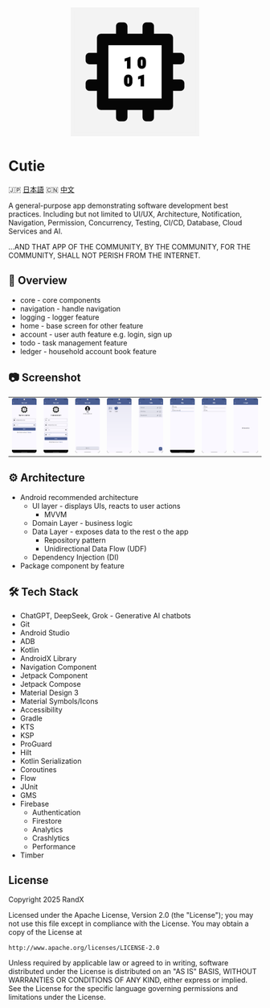 <div align=center>
    <img src="./screenshot/cutie.png" alt="Logo" width="256" height="256">
</div>

# Cutie

🇯🇵 [日本語](./README.ja.md) 🇨🇳 [中文](./README.zh.md)

A general-purpose app demonstrating software development best practices. Including but not limited to UI/UX, Architecture, Notification, Navigation, Permission, Concurrency, Testing, CI/CD, Database, Cloud Services and AI.

...AND THAT APP OF THE COMMUNITY, BY THE COMMUNITY, FOR THE COMMUNITY, SHALL NOT PERISH FROM THE INTERNET.

## 📄 Overview

- core - core components
- navigation - handle navigation
- logging - logger feature
- home - base screen for other feature
- account - user auth feature e.g. login, sign up
- todo - task management feature
- ledger - household account book feature

## 📷 Screenshot

|||||||||
|-|-|-|-|-|-|-|-|
|![signin](./screenshot/signin.png)|![signup](./screenshot/signup.png)|![account](./screenshot/account.png)|![home](./screenshot/home.png)|![tasks](./screenshot/tasks.png)|![new](./screenshot/task-new.png)|![edit](./screenshot/task-edit.png)|![ledger](./screenshot/ledger.png)|

## ⚙️ Architecture

- Android recommended architecture
  - UI layer - displays UIs, reacts to user actions
    - MVVM
  - Domain Layer - business logic
  - Data Layer - exposes data to the rest o the app
    - Repository pattern
    - Unidirectional Data Flow (UDF)
  - Dependency Injection (DI)
- Package component by feature

## 🛠️ Tech Stack

- ChatGPT, DeepSeek, Grok - Generative AI chatbots
- Git
- Android Studio
- ADB
- Kotlin
- AndroidX Library
- Navigation Component
- Jetpack Component
- Jetpack Compose
- Material Design 3
- Material Symbols/Icons
- Accessibility
- Gradle
- KTS
- KSP
- ProGuard
- Hilt
- Kotlin Serialization
- Coroutines
- Flow
- JUnit
- GMS
- Firebase
  - Authentication
  - Firestore
  - Analytics
  - Crashlytics
  - Performance
- Timber

## License

Copyright 2025 RandX

Licensed under the Apache License, Version 2.0 (the "License");
you may not use this file except in compliance with the License.
You may obtain a copy of the License at

    http://www.apache.org/licenses/LICENSE-2.0

Unless required by applicable law or agreed to in writing, software
distributed under the License is distributed on an "AS IS" BASIS,
WITHOUT WARRANTIES OR CONDITIONS OF ANY KIND, either express or implied.
See the License for the specific language governing permissions and
limitations under the License.
